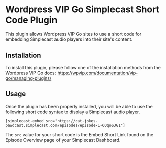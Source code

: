 # Wordpress VIP Go Simplecast Short Code Plugin

This plugin allows Wordpress VIP Go sites to use a short code for embedding Simplecast audio players into their site's content.

## Installation
To install this plugin, please follow one of the installation methods from the Wordpress VIP Go docs: https://wpvip.com/documentation/vip-go/managing-plugins/

## Usage
Once the plugin has been properly installed, you will be able to use the following short code syntax to display a Simplecast audio player.

```[simplecast-embed src="https://cat-jokes-pawdcast.simplecast.com/episodes/episode-1-6OqoSJG1"]```

The `src` value for your short code is the Embed Short Link found on the Episode Overview page of your Simplecast Dashboard.

